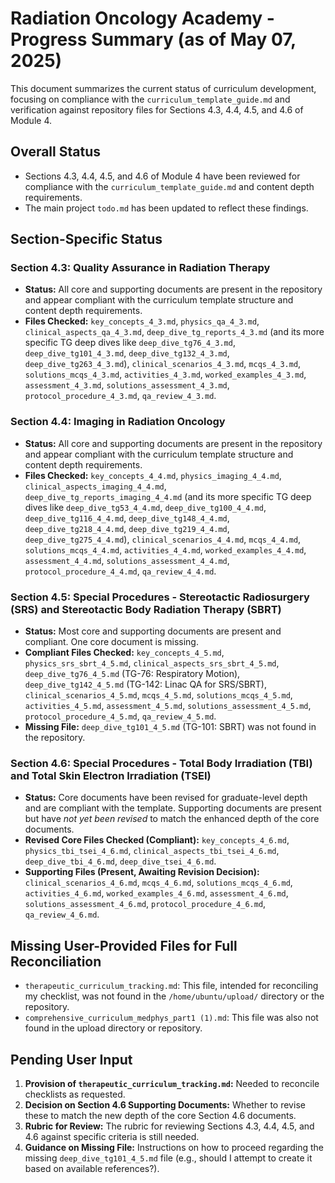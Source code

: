 # Radiation Oncology Academy - Progress Summary (as of May 07, 2025)

This document summarizes the current status of curriculum development, focusing on compliance with the `curriculum_template_guide.md` and verification against repository files for Sections 4.3, 4.4, 4.5, and 4.6 of Module 4.

## Overall Status

- Sections 4.3, 4.4, 4.5, and 4.6 of Module 4 have been reviewed for compliance with the `curriculum_template_guide.md` and content depth requirements.
- The main project `todo.md` has been updated to reflect these findings.

## Section-Specific Status

### Section 4.3: Quality Assurance in Radiation Therapy
- **Status:** All core and supporting documents are present in the repository and appear compliant with the curriculum template structure and content depth requirements.
- **Files Checked:** `key_concepts_4_3.md`, `physics_qa_4_3.md`, `clinical_aspects_qa_4_3.md`, `deep_dive_tg_reports_4_3.md` (and its more specific TG deep dives like `deep_dive_tg76_4_3.md`, `deep_dive_tg101_4_3.md`, `deep_dive_tg132_4_3.md`, `deep_dive_tg263_4_3.md`), `clinical_scenarios_4_3.md`, `mcqs_4_3.md`, `solutions_mcqs_4_3.md`, `activities_4_3.md`, `worked_examples_4_3.md`, `assessment_4_3.md`, `solutions_assessment_4_3.md`, `protocol_procedure_4_3.md`, `qa_review_4_3.md`.

### Section 4.4: Imaging in Radiation Oncology
- **Status:** All core and supporting documents are present in the repository and appear compliant with the curriculum template structure and content depth requirements.
- **Files Checked:** `key_concepts_4_4.md`, `physics_imaging_4_4.md`, `clinical_aspects_imaging_4_4.md`, `deep_dive_tg_reports_imaging_4_4.md` (and its more specific TG deep dives like `deep_dive_tg53_4_4.md`, `deep_dive_tg100_4_4.md`, `deep_dive_tg116_4_4.md`, `deep_dive_tg148_4_4.md`, `deep_dive_tg218_4_4.md`, `deep_dive_tg219_4_4.md`, `deep_dive_tg275_4_4.md`), `clinical_scenarios_4_4.md`, `mcqs_4_4.md`, `solutions_mcqs_4_4.md`, `activities_4_4.md`, `worked_examples_4_4.md`, `assessment_4_4.md`, `solutions_assessment_4_4.md`, `protocol_procedure_4_4.md`, `qa_review_4_4.md`.

### Section 4.5: Special Procedures - Stereotactic Radiosurgery (SRS) and Stereotactic Body Radiation Therapy (SBRT)
- **Status:** Most core and supporting documents are present and compliant. One core document is missing.
- **Compliant Files Checked:** `key_concepts_4_5.md`, `physics_srs_sbrt_4_5.md`, `clinical_aspects_srs_sbrt_4_5.md`, `deep_dive_tg76_4_5.md` (TG-76: Respiratory Motion), `deep_dive_tg142_4_5.md` (TG-142: Linac QA for SRS/SBRT), `clinical_scenarios_4_5.md`, `mcqs_4_5.md`, `solutions_mcqs_4_5.md`, `activities_4_5.md`, `assessment_4_5.md`, `solutions_assessment_4_5.md`, `protocol_procedure_4_5.md`, `qa_review_4_5.md`.
- **Missing File:** `deep_dive_tg101_4_5.md` (TG-101: SBRT) was not found in the repository.

### Section 4.6: Special Procedures - Total Body Irradiation (TBI) and Total Skin Electron Irradiation (TSEI)
- **Status:** Core documents have been revised for graduate-level depth and are compliant with the template. Supporting documents are present but have *not yet been revised* to match the enhanced depth of the core documents.
- **Revised Core Files Checked (Compliant):** `key_concepts_4_6.md`, `physics_tbi_tsei_4_6.md`, `clinical_aspects_tbi_tsei_4_6.md`, `deep_dive_tbi_4_6.md`, `deep_dive_tsei_4_6.md`.
- **Supporting Files (Present, Awaiting Revision Decision):** `clinical_scenarios_4_6.md`, `mcqs_4_6.md`, `solutions_mcqs_4_6.md`, `activities_4_6.md`, `worked_examples_4_6.md`, `assessment_4_6.md`, `solutions_assessment_4_6.md`, `protocol_procedure_4_6.md`, `qa_review_4_6.md`.

## Missing User-Provided Files for Full Reconciliation

- `therapeutic_curriculum_tracking.md`: This file, intended for reconciling my checklist, was not found in the `/home/ubuntu/upload/` directory or the repository.
- `comprehensive_curriculum_medphys_part1 (1).md`: This file was also not found in the upload directory or repository.

## Pending User Input

1.  **Provision of `therapeutic_curriculum_tracking.md`:** Needed to reconcile checklists as requested.
2.  **Decision on Section 4.6 Supporting Documents:** Whether to revise these to match the new depth of the core Section 4.6 documents.
3.  **Rubric for Review:** The rubric for reviewing Sections 4.3, 4.4, 4.5, and 4.6 against specific criteria is still needed.
4.  **Guidance on Missing File:** Instructions on how to proceed regarding the missing `deep_dive_tg101_4_5.md` file (e.g., should I attempt to create it based on available references?).

